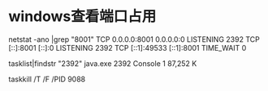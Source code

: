 # windows查看端口占用


netstat -ano |grep "8001"
  TCP    0.0.0.0:8001           0.0.0.0:0              LISTENING       2392
  TCP    [::]:8001              [::]:0                 LISTENING       2392
  TCP    [::1]:49533            [::1]:8001             TIME_WAIT       0

tasklist|findstr "2392"
  java.exe                      2392 Console                    1     87,252 K

taskkill /T /F /PID 9088 